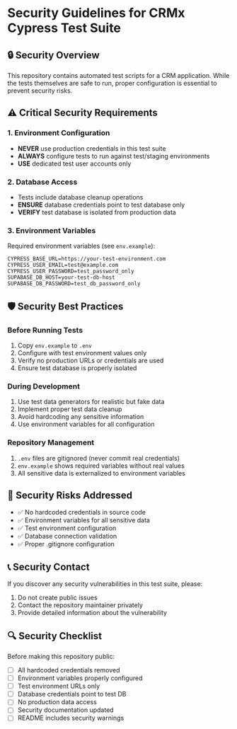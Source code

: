 # Security Guidelines for CRMx Cypress Test Suite

## 🔒 Security Overview

This repository contains automated test scripts for a CRM application. While the tests themselves are safe to run, proper configuration is essential to prevent security risks.

## ⚠️ Critical Security Requirements

### 1. Environment Configuration

- **NEVER** use production credentials in this test suite
- **ALWAYS** configure tests to run against test/staging environments
- **USE** dedicated test user accounts only

### 2. Database Access

- Tests include database cleanup operations
- **ENSURE** database credentials point to test database only
- **VERIFY** test database is isolated from production data

### 3. Environment Variables

Required environment variables (see `env.example`):

```
CYPRESS_BASE_URL=https://your-test-environment.com
CYPRESS_USER_EMAIL=test@example.com
CYPRESS_USER_PASSWORD=test_password_only
SUPABASE_DB_HOST=your-test-db-host
SUPABASE_DB_PASSWORD=test_db_password_only
```

## 🛡️ Security Best Practices

### Before Running Tests

1. Copy `env.example` to `.env`
2. Configure with test environment values only
3. Verify no production URLs or credentials are used
4. Ensure test database is properly isolated

### During Development

1. Use test data generators for realistic but fake data
2. Implement proper test data cleanup
3. Avoid hardcoding any sensitive information
4. Use environment variables for all configuration

### Repository Management

1. `.env` files are gitignored (never commit real credentials)
2. `env.example` shows required variables without real values
3. All sensitive data is externalized to environment variables

## 🚨 Security Risks Addressed

- ✅ No hardcoded credentials in source code
- ✅ Environment variables for all sensitive data
- ✅ Test environment configuration
- ✅ Database connection validation
- ✅ Proper .gitignore configuration

## 📞 Security Contact

If you discover any security vulnerabilities in this test suite, please:

1. Do not create public issues
2. Contact the repository maintainer privately
3. Provide detailed information about the vulnerability

## 🔍 Security Checklist

Before making this repository public:

- [ ] All hardcoded credentials removed
- [ ] Environment variables properly configured
- [ ] Test environment URLs only
- [ ] Database credentials point to test DB
- [ ] No production data access
- [ ] Security documentation updated
- [ ] README includes security warnings
